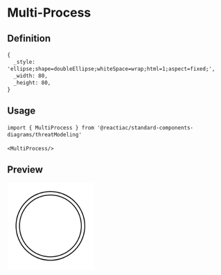 # Multi-Process

## Definition

```
{
  _style: 'ellipse;shape=doubleEllipse;whiteSpace=wrap;html=1;aspect=fixed;',
  _width: 80,
  _height: 80,
}
```

## Usage

```
import { MultiProcess } from '@reactiac/standard-components-diagrams/threatModeling'

<MultiProcess/>
```

## Preview

<img src="./multi-process.png" width="200"/>
